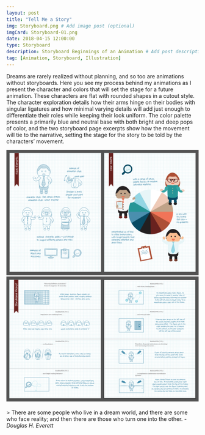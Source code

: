 ```yaml
---
layout: post
title: "Tell Me a Story"
img: Storyboard.png # Add image post (optional)
imgCard: Storyboard-01.png
date: 2018-04-15 12:00:00 
type: Storyboard
description: Storyboard Beginnings of an Animation # Add post description (optional)
tag: [Animation, Storyboard, Illustration]
---
```


Dreams are rarely realized without planning, and so too are animations without storyboards.  Here you see my process behind my animations as I present the character and colors that will set the stage for a future animation.  These characters are flat with rounded shapes in a cutout style. The character exploration details how their arms hinge on their bodies with singular ligatures and how minimal varying details will add just enough to differentiate their roles while keeping their look uniform.  The color palette presents a primarily blue and neutral base with both bright and deep pops of color, and the two storyboard page excerpts show how the movement will tie to the narrative, setting the stage for the story to be told by the characters’ movement.

<div class="post_image_addl">
    <img src="/assets/img/Storyboard-A.png" alt="Character and Color Exploration for an Animation Storyboard">
</div>
<div class="post_image_addl">
    <img src="/assets/img/Storyboard-B.png" alt="Storyline Exploration for an Animation Storyboard">
</div>
<br/>
> There are some people who live in a dream world, and there are some who face reality; and then there are those who turn one into the other.  <cite>- Douglas H. Everett</cite>